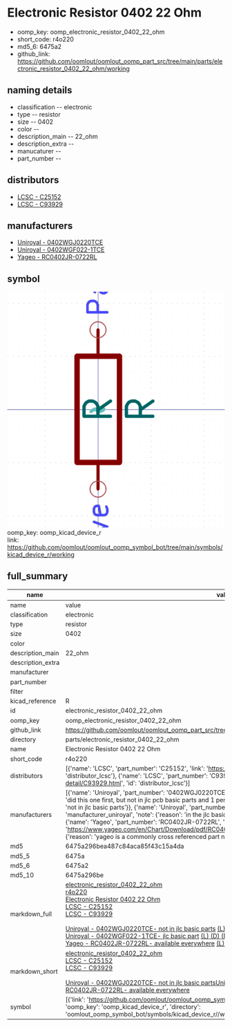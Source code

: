 # Electronic Resistor 0402 22 Ohm

  
* oomp_key: oomp_electronic_resistor_0402_22_ohm 
* short_code: r4o220
* md5_6: 6475a2  
* github_link: https://github.com/oomlout/oomlout_oomp_part_src/tree/main/parts/electronic_resistor_0402_22_ohm/working  
## naming details
* classification -- electronic
* type -- resistor
* size -- 0402
* color -- 
* description_main -- 22_ohm
* description_extra -- 
* manucaturer -- 
* part_number -- 

## distributors
* [LCSC - C25152](https://lcsc.com/product-detail/C25152.html)  
* [LCSC - C93929](https://lcsc.com/product-detail/C93929.html)  

## manufacturers
* [Uniroyal - 0402WGJ0220TCE]()  
* [Uniroyal - 0402WGF022-1TCE]()  
* [Yageo - RC0402JR-0722RL](https://www.yageo.com/en/Chart/Download/pdf/RC0402JR-0722RL)  

## symbol

![](symbol/0/working/working_600.png)  
oomp_key: oomp_kicad_device_r  
link: https://github.com/oomlout/oomlout_oomp_symbol_bot/tree/main/symbols/kicad_device_r/working  


## full_summary
| name | value | 
| --- | --- | 
| name | value | 
| classification | electronic | 
| type | resistor | 
| size | 0402 | 
| color |  | 
| description_main | 22_ohm | 
| description_extra |  | 
| manufacturer |  | 
| part_number |  | 
| filter |  | 
| kicad_reference | R | 
| id | electronic_resistor_0402_22_ohm | 
| oomp_key | oomp_electronic_resistor_0402_22_ohm | 
| github_link | https://github.com/oomlout/oomlout_oomp_part_src/tree/main/parts/electronic_resistor_0402_22_ohm/working | 
| directory | parts/electronic_resistor_0402_22_ohm | 
| name | Electronic Resistor 0402 22 Ohm | 
| short_code | r4o220 | 
| distributors | [{'name': 'LCSC', 'part_number': 'C25152', 'link': 'https://lcsc.com/product-detail/C25152.html', 'id': 'distributor_lcsc'}, {'name': 'LCSC', 'part_number': 'C93929', 'link': 'https://lcsc.com/product-detail/C93929.html', 'id': 'distributor_lcsc'}] | 
| manufacturers | [{'name': 'Uniroyal', 'part_number': '0402WGJ0220TCE', 'link': '', 'id': 'manufacturer_uniroyal', 'note': {'reason': 'did this one first, but not in jlc pcb basic parts and 1 percent are and they are the same price', 'reason_short': 'not in jlc basic parts'}}, {'name': 'Uniroyal', 'part_number': '0402WGF022-1TCE', 'link': '', 'id': 'manufacturer_uniroyal', 'note': {'reason': 'in the jlc basic parts catalogue', 'reason_short': 'jlc basic part'}}, {'name': 'Yageo', 'part_number': 'RC0402JR-0722RL', 'link': 'https://www.yageo.com/en/Chart/Download/pdf/RC0402JR-0722RL', 'id': 'manufacturer_yageo', 'note': {'reason': 'yageo is a commonly cross referenced part number', 'reason_short': 'available everywhere'}}] | 
| md5 | 6475a296bea487c84aca85f43c15a4da | 
| md5_5 | 6475a | 
| md5_6 | 6475a2 | 
| md5_10 | 6475a296be | 
| markdown_full | [electronic_resistor_0402_22_ohm](https://github.com/oomlout/oomlout_oomp_part_src/tree/main/parts/electronic_resistor_0402_22_ohm/working)<br>[r4o220](https://github.com/oomlout/oomlout_oomp_part_src/tree/main/parts/electronic_resistor_0402_22_ohm/working)<br>[Electronic Resistor 0402 22 Ohm](https://github.com/oomlout/oomlout_oomp_part_src/tree/main/parts/electronic_resistor_0402_22_ohm/working)<br>[LCSC - C25152<br>](https://lcsc.com/product-detail/C25152.html)[LCSC - C93929<br>](https://lcsc.com/product-detail/C93929.html)<br>[Uniroyal - 0402WGJ0220TCE- not in jlc basic parts]() [(L)  ](https://www.lcsc.com/search?q=0402WGJ0220TCE)[(D)  ](https://www.digikey.com/en/products?keywords=0402WGJ0220TCE)[(M)  ](https://www.mouser.com/Search/Refine?Keyword=0402WGJ0220TCE)[(N)  ](https://www.newark.com/search?st=0402WGJ0220TCE)[(SZ)  ](https://so.szlcsc.com/global.html?k=0402WGJ0220TCE)<br>[Uniroyal - 0402WGF022-1TCE- jlc basic part]() [(L)  ](https://www.lcsc.com/search?q=0402WGF022-1TCE)[(D)  ](https://www.digikey.com/en/products?keywords=0402WGF022-1TCE)[(M)  ](https://www.mouser.com/Search/Refine?Keyword=0402WGF022-1TCE)[(N)  ](https://www.newark.com/search?st=0402WGF022-1TCE)[(SZ)  ](https://so.szlcsc.com/global.html?k=0402WGF022-1TCE)<br>[Yageo - RC0402JR-0722RL- available everywhere](https://www.yageo.com/en/Chart/Download/pdf/RC0402JR-0722RL) [(L)  ](https://www.lcsc.com/search?q=RC0402JR-0722RL)[(D)  ](https://www.digikey.com/en/products?keywords=RC0402JR-0722RL)[(M)  ](https://www.mouser.com/Search/Refine?Keyword=RC0402JR-0722RL)[(N)  ](https://www.newark.com/search?st=RC0402JR-0722RL)[(SZ)  ](https://so.szlcsc.com/global.html?k=RC0402JR-0722RL)<br> | 
| markdown_short | [electronic_resistor_0402_22_ohm](https://github.com/oomlout/oomlout_oomp_part_src/tree/main/parts/electronic_resistor_0402_22_ohm/working)<br>[LCSC - C25152<br>](https://lcsc.com/product-detail/C25152.html)[LCSC - C93929<br>](https://lcsc.com/product-detail/C93929.html)<br>[Uniroyal - 0402WGJ0220TCE- not in jlc basic parts]()[Uniroyal - 0402WGF022-1TCE- jlc basic part]()[Yageo - RC0402JR-0722RL- available everywhere](https://www.yageo.com/en/Chart/Download/pdf/RC0402JR-0722RL) | 
| symbol | [{'link': 'https://github.com/oomlout/oomlout_oomp_symbol_bot/tree/main/symbols/kicad_device_r', 'oomp_key': 'oomp_kicad_device_r', 'directory': 'oomlout_oomp_symbol_bot/symbols/kicad_device_r//working/working.kicad_sym'}] | 
